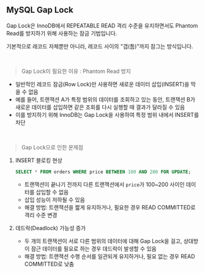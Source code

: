 ## MySQL Gap Lock

Gap Lock은 InnoDB에서 REPEATABLE READ 격리 수준을 유지하면서도 Phantom Read를 방지하기 위해 사용하는 잠금 기법입니다.

기본적으로 레코드 자체뿐만 아니라, 레코드 사이의 "갭(틈)"까지 잠그는 방식입니다.

<br/>

> Gap Lock이 필요한 이유 : Phantom Read 방지
>

- 일반적인 레코드 잠금(Row Lock)만 사용하면 새로운 데이터 삽입(INSERT)을 막을 수 없음
- 예를 들어, 트랜잭션 A가 특정 범위의 데이터를 조회하고 있는 동안, 트랜잭션 B가 새로운 데이터를 삽입하면 같은 조회를 다시 실행할 때 결과가 달라질 수 있음
- 이를 방지하기 위해 InnoDB는 Gap Lock을 사용하여 특정 범위 내에서 INSERT를 차단

<br/>

> Gap Lock으로 인한 문제점
>

1. INSERT 블로킹 현상

    ```sql
    SELECT * FROM orders WHERE price BETWEEN 100 AND 200 FOR UPDATE;
    ```

    - 트랜잭션이 끝나기 전까지 다른 트랜잭션에서 `price`가 100~200 사이인 데이터를 삽입할 수 없음
    - 삽입 성능이 저하될 수 있음
    - 해결 방법: 트랜잭션을 짧게 유지하거나, 필요한 경우 READ COMMITTED로 격리 수준 변경

1. 데드락(Deadlock) 가능성 증가
    - 두 개의 트랜잭션이 서로 다른 범위의 데이터에 대해 Gap Lock을 걸고, 상대방이 잠근 데이터를 필요로 하는 경우 데드락이 발생할 수 있음
    - 해결 방법: 트랜잭션 수행 순서를 일관되게 유지하거나, 필요 없는 경우 READ COMMITTED로 낮춤